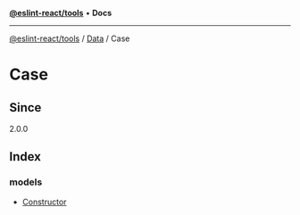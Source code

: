 [**@eslint-react/tools**](../../../../README.md) • **Docs**

***

[@eslint-react/tools](../../../../README.md) / [Data](../../README.md) / Case

# Case

## Since

2.0.0

## Index

### models

- [Constructor](interfaces/Constructor.md)
